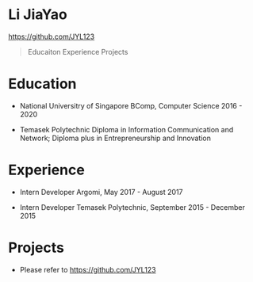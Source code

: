 # Li JiaYao
https://github.com/JYL123

  >Educaiton
  >Experience
  >Projects

# Education

  - National Universitry of Singapore
    BComp, Computer Science
    2016 - 2020

  - Temasek Polytechnic
    Diploma in Information Communication and Network;
    Diploma plus in Entrepreneurship and Innovation

# Experience

  - Intern Developer
    Argomi, May 2017 - August 2017

  - Intern Developer
   Temasek Polytechnic, September 2015 - December 2015

# Projects

  - Please refer to https://github.com/JYL123

